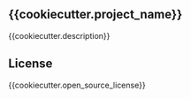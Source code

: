 ## {{cookiecutter.project_name}}

{{cookiecutter.description}}

## License

{{cookiecutter.open_source_license}}